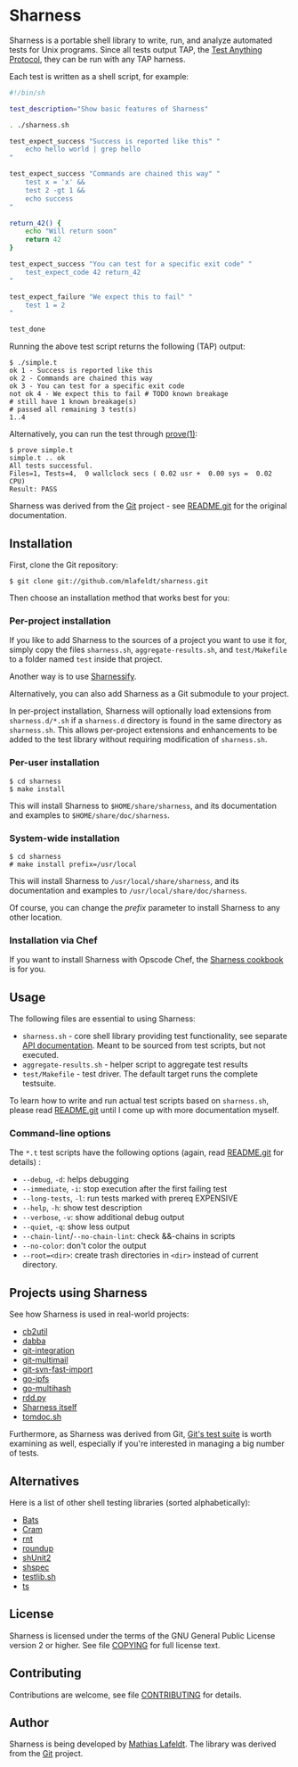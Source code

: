 # Sharness

Sharness is a portable shell library to write, run, and analyze automated tests
for Unix programs. Since all tests output TAP, the [Test Anything Protocol],
they can be run with any TAP harness.

Each test is written as a shell script, for example:

```sh
#!/bin/sh

test_description="Show basic features of Sharness"

. ./sharness.sh

test_expect_success "Success is reported like this" "
    echo hello world | grep hello
"

test_expect_success "Commands are chained this way" "
    test x = 'x' &&
    test 2 -gt 1 &&
    echo success
"

return_42() {
    echo "Will return soon"
    return 42
}

test_expect_success "You can test for a specific exit code" "
    test_expect_code 42 return_42
"

test_expect_failure "We expect this to fail" "
    test 1 = 2
"

test_done
```

Running the above test script returns the following (TAP) output:

    $ ./simple.t
    ok 1 - Success is reported like this
    ok 2 - Commands are chained this way
    ok 3 - You can test for a specific exit code
    not ok 4 - We expect this to fail # TODO known breakage
    # still have 1 known breakage(s)
    # passed all remaining 3 test(s)
    1..4

Alternatively, you can run the test through [prove(1)]:

    $ prove simple.t
    simple.t .. ok
    All tests successful.
    Files=1, Tests=4,  0 wallclock secs ( 0.02 usr +  0.00 sys =  0.02 CPU)
    Result: PASS

Sharness was derived from the [Git] project - see [README.git] for the original
documentation.

## Installation

First, clone the Git repository:

    $ git clone git://github.com/mlafeldt/sharness.git

Then choose an installation method that works best for you:

### Per-project installation

If you like to add Sharness to the sources of a project you want to use it for,
simply copy the files `sharness.sh`, `aggregate-results.sh`, and `test/Makefile`
to a folder named `test` inside that project.

Another way is to use [Sharnessify](https://github.com/chriscool/sharnessify).

Alternatively, you can also add Sharness as a Git submodule to your project.

In per-project installation, Sharness will optionally load extensions from
`sharness.d/*.sh` if a `sharness.d` directory is found in the same directory
as `sharness.sh`. This allows per-project extensions and enhancements to
be added to the test library without requiring modification of `sharness.sh`.

### Per-user installation

    $ cd sharness
    $ make install

This will install Sharness to `$HOME/share/sharness`, and its documentation and
examples to `$HOME/share/doc/sharness`.

### System-wide installation

    $ cd sharness
    # make install prefix=/usr/local

This will install Sharness to `/usr/local/share/sharness`, and its documentation
and examples to `/usr/local/share/doc/sharness`.

Of course, you can change the _prefix_ parameter to install Sharness to any
other location.

### Installation via Chef

If you want to install Sharness with Opscode Chef, the [Sharness cookbook] is
for you.

## Usage

The following files are essential to using Sharness:

* `sharness.sh` - core shell library providing test functionality, see separate
   [API documentation]. Meant to be sourced from test scripts, but not executed.
* `aggregate-results.sh` - helper script to aggregate test results
* `test/Makefile` - test driver. The default target runs the complete testsuite.

To learn how to write and run actual test scripts based on `sharness.sh`, please
read [README.git] until I come up with more documentation myself.

### Command-line options

The `*.t` test scripts have the following options (again, read
[README.git] for details) :

* `--debug`, `-d`: helps debugging
* `--immediate`, `-i`: stop execution after the first failing test
* `--long-tests`, `-l`: run tests marked with prereq EXPENSIVE
* `--help`, `-h`: show test description
* `--verbose`, `-v`: show additional debug output
* `--quiet`, `-q`: show less output
* `--chain-lint`/`--no-chain-lint`: check &&-chains in scripts
* `--no-color`: don't color the output
* `--root=<dir>`: create trash directories in `<dir>` instead of current directory.

## Projects using Sharness

See how Sharness is used in real-world projects:

* [cb2util](https://github.com/mlafeldt/cb2util/tree/master/test)
* [dabba](https://github.com/eroullit/dabba/tree/master/dabba/test)
* [git-integration](https://github.com/johnkeeping/git-integration/tree/master/t)
* [git-multimail](https://github.com/git-multimail/git-multimail/tree/master/t)
* [git-svn-fast-import](https://github.com/satori/git-svn-fast-import/tree/master/t)
* [go-ipfs](https://github.com/ipfs/go-ipfs/tree/master/test/sharness)
* [go-multihash](https://github.com/jbenet/go-multihash/tree/master/test/sharness)
* [rdd.py](https://github.com/mlafeldt/rdd.py/tree/master/test/integration)
* [Sharness itself](/test)
* [tomdoc.sh](https://github.com/mlafeldt/tomdoc.sh/tree/master/test)

Furthermore, as Sharness was derived from Git, [Git's test suite](https://github.com/git/git/tree/master/t)
is worth examining as well, especially if you're interested in managing a big
number of tests.

## Alternatives

Here is a list of other shell testing libraries (sorted alphabetically):

* [Bats](https://github.com/sstephenson/bats)
* [Cram](https://bitheap.org/cram)
* [rnt](https://github.com/roman-neuhauser/rnt)
* [roundup](https://github.com/bmizerany/roundup)
* [shUnit2](https://code.google.com/p/shunit2/)
* [shspec](https://github.com/shpec/shpec)
* [testlib.sh](https://gist.github.com/3877539)
* [ts](https://github.com/thinkerbot/ts)

## License

Sharness is licensed under the terms of the GNU General Public License version
2 or higher. See file [COPYING] for full license text.

## Contributing

Contributions are welcome, see file [CONTRIBUTING] for details.

## Author

Sharness is being developed by [Mathias Lafeldt][twitter]. The library was
derived from the [Git] project.


[API documentation]: https://github.com/mlafeldt/sharness/blob/master/API.md
[CONTRIBUTING]: https://github.com/mlafeldt/sharness/blob/master/CONTRIBUTING.md
[COPYING]: https://github.com/mlafeldt/sharness/blob/master/COPYING
[Git]: http://git-scm.com/
[prove(1)]: http://linux.die.net/man/1/prove
[README.git]: https://github.com/mlafeldt/sharness/blob/master/README.git
[Sharness cookbook]: https://github.com/mlafeldt/sharness-cookbook
[Test Anything Protocol]: http://testanything.org/
[twitter]: https://twitter.com/mlafeldt
